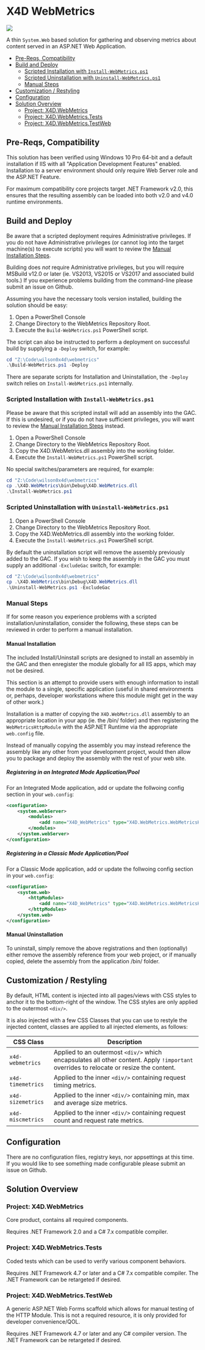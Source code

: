 # X4D WebMetrics 
<img src="https://ci.appveyor.com/api/projects/status/ljbqrs82depunl04?svg=true" />

A thin `System.Web` based solution for gathering and observing metrics about content served in an ASP.&shy;NET Web Application.

<!-- @import "[TOC]" {cmd="toc" depthFrom=2 depthTo=3 orderedList=false} -->
<!-- code_chunk_output -->

* [Pre-Reqs, Compatibility](#pre-reqs-compatibility)
* [Build and Deploy](#build-and-deploy)
	* [Scripted Installation with `Install-WebMetrics.ps1`](#scripted-installation-with-install-webmetricsps1)
	* [Scripted Uninstallation with `Uninstall-WebMetrics.ps1`](#scripted-uninstallation-with-uninstall-webmetricsps1)
	* [Manual Steps](#manual-steps)
* [Customization / Restyling](#customization-restyling)
* [Configuration](#configuration)
* [Solution Overview](#solution-overview)
	* [Project: X4D.WebMetrics](#project-x4dwebmetrics)
	* [Project: X4D.WebMetrics.Tests](#project-x4dwebmetricstests)
	* [Project: X4D.WebMetrics.TestWeb](#project-x4dwebmetricstestweb)

<!-- /code_chunk_output -->


## Pre-Reqs, Compatibility

This solution has been verified using Windows 10 Pro 64-bit and a default installation if IIS with all "Application Development Features" enabled. Installation to a server environment should only require Web Server role and the ASP.&shy;NET Feature.

For maximum compatibility core projects target .NET Framework v2.0, this ensures that the resulting assembly can be loaded into both v2.0 and v4.0 runtime environments.


## Build and Deploy

Be aware that a scripted deployment requires Administrative privileges. If you do not have Administrative privileges (or cannot log into the target machine(s) to execute scripts) you will want to review the [Manual Installation Steps](#manual-installation).

Building does *not* require Administrative privileges, but you will require MSBuild v12.0 or later (ie. VS2013, VS2015 or VS2017 and associated build tools.) If you experience problems building from the command-line please submit an issue on Github.

Assuming you have the necessary tools version installed, building the solution should be easy:

1. Open a PowerShell Console
2. Change Directory to the WebMetrics Repository Root.
3. Execute the `Build-WebMetrics.ps1` PowerShell script.

The script can also be instructed to perform a deployment on successful build by supplying a `-Deploy` switch, for example:

```PowerShell
cd "Z:\Code\wilson0x4d\webmetrics"
.\Build-WebMetrics.ps1 -Deploy
```

There are separate scripts for Installation and Uninstallation, the `-Deploy` switch relies on `Install-WebMetrics.ps1` internally.


### Scripted Installation with `Install-WebMetrics.ps1`

Please be aware that this scripted install will add an assembly into the GAC. If this is undesired, or if you do not have sufficient privileges, you will want to review the [Manual Installation Steps](#manual-installation) instead.

1. Open a PowerShell Console
2. Change Directory to the WebMetrics Repository Root.
3. Copy the X4D.WebMetrics.dll assembly into the working folder.
3. Execute the `Install-WebMetrics.ps1` PowerShell script.

No special switches/parameters are required, for example:

```PowerShell
cd "Z:\Code\wilson0x4d\webmetrics"
cp .\X4D.WebMetrics\bin\Debug\X4D.WebMetrics.dll
.\Install-WebMetrics.ps1
```


### Scripted Uninstallation with `Uninstall-WebMetrics.ps1`

1. Open a PowerShell Console
2. Change Directory to the WebMetrics Repository Root.
3. Copy the X4D.WebMetrics.dll assembly into the working folder.
3. Execute the `Install-WebMetrics.ps1` PowerShell script.

By default the uninstallation script will remove the assembly previously added to the GAC. If you wish to keep the assembly in the GAC you must supply an additional `-ExcludeGac` switch, for example:

```PowerShell
cd "Z:\Code\wilson0x4d\webmetrics"
cp .\X4D.WebMetrics\bin\Debug\X4D.WebMetrics.dll
.\Uninstall-WebMetrics.ps1 -ExcludeGac
```

### Manual Steps

If for some reason you experience problems with a scripted installation/uninstallation, consider the following, these steps can be reviewed in order to perform a manual installation.


#### Manual Installation

The included Install/Uninstall scripts are designed to install an assembly in the GAC and then enregister the module globally for all IIS apps, which may not be desired. 

This section is an attempt to provide users with enough information to install the module to a single, specific application (useful in shared environments or, perhaps, developer workstations where this module might get in the way of other work.)

Installation is a matter of copying the `X4D.WebMetrics.dll` assembly to an appropriate location in your app (ie. the /bin/ folder) and then registering the `WebMetricsHttpModule` with the ASP.&shy;NET Runtime via the appropriate `web.config` file.

Instead of manually copying the assembly you may instead reference the assembly like any other from your development project, would then allow you to package and deploy the assembly with the rest of your web site.


##### Registering in an Integrated Mode Application/Pool

For an Integrated Mode application, add or update the follwoing config section in your `web.config`:

```xml
<configuration>
    <system.webServer>
        <modules>
            <add name="X4D_WebMetrics" type="X4D.WebMetrics.WebMetricsHttpModule,X4D.WebMetrics" />
        </modules>
    </system.webServer>
</configuration>
```


##### Registering in a Classic Mode Application/Pool

For a Classic Mode application, add or update the follwoing config section in your `web.config`:

```xml
<configuration>
    <system.web>
        <httpModules>
            <add name="X4D_WebMetrics" type="X4D.WebMetrics.WebMetricsHttpModule,X4D.WebMetrics" />
        </httpModules>
    </system.web>
</configuration>
```


#### Manual Uninstallation

To uninstall, simply remove the above registrations and then (optionally) either remove the assembly reference from your web project, or if manually copied, delete the assembly from the application /bin/ folder.


## Customization / Restyling

By default, HTML content is injected into all pages/views with CSS styles to anchor it to the bottom-right of the window. The CSS styles are only applied to the outermost `<div/>`.

It is also injected with a few CSS Classes that you can use to restyle the injected content, classes are applied to all injected elements, as follows:

| CSS Class | Description |
|-|-|
| `x4d-webmetrics` | Applied to an outermost `<div/>` which encapsulates all other content. Apply `!important` overrides to relocate or resize the content. |
| `x4d-timemetrics` | Applied to the inner `<div/>` containing request timing metrics. |
| `x4d-sizemetrics` | Applied to the inner `<div/>` containing min, max and average size metrics. |
| `x4d-miscmetrics` | Applied to the inner `<div/>` containing request count and request rate metrics. |


## Configuration

There are no configuration files, registry keys, nor appsettings at this time. If you would like to see something made configurable please submit an issue on Github.


## Solution Overview
### Project: X4D.WebMetrics

Core product, contains all required components.

Requires .NET Framework 2.0 and a C# 7.x compatible compiler.


### Project: X4D.WebMetrics.Tests

Coded tests which can be used to verify various component behaviors.

Requires .NET Framework 4.7 or later and a C# 7.x compatible compiler. The .NET Framework can be retargeted if desired.


### Project: X4D.WebMetrics.TestWeb

A generic ASP.&shy;NET Web Forms scaffold which allows for manual testing of the HTTP Module. This is not a required resource, it is only provided for developer convenience/QOL.

Requires .NET Framework 4.7 or later and any C# compiler version. The .NET Framework can be retargeted if desired.
